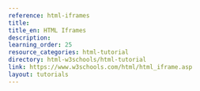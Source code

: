 ```yaml
---
reference: html-iframes
title:
title_en: HTML Iframes
description:
learning_order: 25
resource_categories: html-tutorial
directory: html-w3schools/html-tutorial
link: https://www.w3schools.com/html/html_iframe.asp
layout: tutorials
---
```

